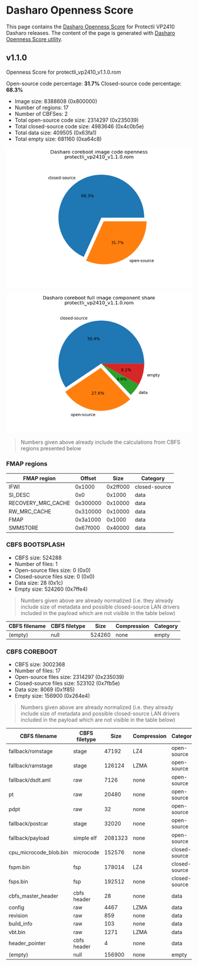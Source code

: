 # Dasharo Openness Score

This page contains the [Dasharo Openness
Score](../../glossary.md#dasharo-openness-score) for Protectli VP2410 Dasharo
releases. The content of the page is generated with [Dasharo Openness Score
utility](https://github.com/Dasharo/Openness-Score).

## v1.1.0

Openness Score for protectli_vp2410_v1.1.0.rom

Open-source code percentage: **31.7%**
Closed-source code percentage: **68.3%**

* Image size: 8388608 (0x800000)
* Number of regions: 17
* Number of CBFSes: 2
* Total open-source code size: 2314297 (0x235039)
* Total closed-source code size: 4983646 (0x4c0b5e)
* Total data size: 409505 (0x63fa1)
* Total empty size: 681160 (0xa64c8)

![](protectli_vp2410_v1.1.0.rom_openness_chart.png)

![](protectli_vp2410_v1.1.0.rom_openness_chart_full_image.png)

> Numbers given above already include the calculations from CBFS regions
> presented below

### FMAP regions

| FMAP region | Offset | Size | Category |
| ----------- | ------ | ---- | -------- |
| IFWI | 0x1000 | 0x2ff000 | closed-source |
| SI_DESC | 0x0 | 0x1000 | data |
| RECOVERY_MRC_CACHE | 0x300000 | 0x10000 | data |
| RW_MRC_CACHE | 0x310000 | 0x10000 | data |
| FMAP | 0x3a1000 | 0x1000 | data |
| SMMSTORE | 0x67f000 | 0x40000 | data |

### CBFS BOOTSPLASH

* CBFS size: 524288
* Number of files: 1
* Open-source files size: 0 (0x0)
* Closed-source files size: 0 (0x0)
* Data size: 28 (0x1c)
* Empty size: 524260 (0x7ffe4)

> Numbers given above are already normalized (i.e. they already include size
> of metadata and possible closed-source LAN drivers included in the payload
 > which are not visible in the table below)

| CBFS filename | CBFS filetype | Size | Compression | Category |
| ------------- | ------------- | ---- | ----------- | -------- |
| (empty) | null | 524260 | none | empty |

### CBFS COREBOOT

* CBFS size: 3002368
* Number of files: 17
* Open-source files size: 2314297 (0x235039)
* Closed-source files size: 523102 (0x7fb5e)
* Data size: 8069 (0x1f85)
* Empty size: 156900 (0x264e4)

> Numbers given above are already normalized (i.e. they already include size
> of metadata and possible closed-source LAN drivers included in the payload
 > which are not visible in the table below)

| CBFS filename | CBFS filetype | Size | Compression | Category |
| ------------- | ------------- | ---- | ----------- | -------- |
| fallback/romstage | stage | 47192 | LZ4 | open-source |
| fallback/ramstage | stage | 126124 | LZMA | open-source |
| fallback/dsdt.aml | raw | 7126 | none | open-source |
| pt | raw | 20480 | none | open-source |
| pdpt | raw | 32 | none | open-source |
| fallback/postcar | stage | 32020 | none | open-source |
| fallback/payload | simple elf | 2081323 | none | open-source |
| cpu_microcode_blob.bin | microcode | 152576 | none | closed-source |
| fspm.bin | fsp | 178014 | LZ4 | closed-source |
| fsps.bin | fsp | 192512 | none | closed-source |
| cbfs_master_header | cbfs header | 28 | none | data |
| config | raw | 4467 | LZMA | data |
| revision | raw | 859 | none | data |
| build_info | raw | 103 | none | data |
| vbt.bin | raw | 1271 | LZMA | data |
| header_pointer | cbfs header | 4 | none | data |
| (empty) | null | 156900 | none | empty |
